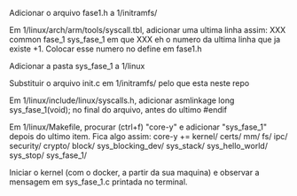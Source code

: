 Adicionar o arquivo fase1.h a 1/initramfs/

Em 1/linux/arch/arm/tools/syscall.tbl, adicionar uma ultima linha assim:
XXX	common	fase_1			sys_fase_1
em que XXX eh o numero da ultima linha que ja existe +1. Colocar esse numero no define em fase1.h

Adicionar a pasta sys_fase_1 a 1/linux

Substituir o arquivo init.c em 1/initramfs/ pelo que esta neste repo

Em 1/linux/include/linux/syscalls.h, adicionar 
asmlinkage long sys_fase_1(void);
no final do arquivo, antes do ultimo #endif

Em 1/linux/Makefile, procurar (ctrl+f) "core-y" e adicionar "sys_fase_1" depois do ultimo item. Fica algo assim:
core-y		+= kernel/ certs/ mm/ fs/ ipc/ security/ crypto/ block/ sys_blocking_dev/ sys_stack/ sys_hello_world/ sys_stop/ sys_fase_1/

Iniciar o kernel (com o docker, a partir da sua maquina) e observar a mensagem em sys_fase_1.c printada no terminal.
